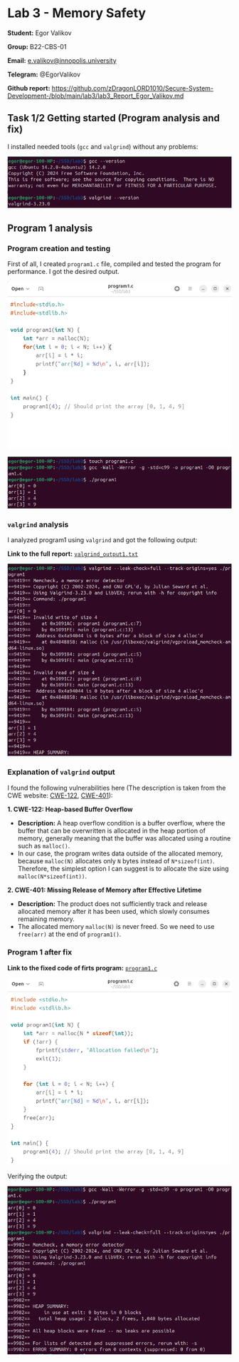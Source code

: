 # Lab 3 - Memory Safety

**Student:** Egor Valikov

**Group:** B22-CBS-01

**Email:** e.valikov@innopolis.university

**Telegram:** @EgorValikov

**Github report:** https://github.com/zDragonLORD1010/Secure-System-Development-/blob/main/lab3/lab3_Report_Egor_Valikov.md

## Task 1/2 Getting started (Program analysis and fix)

I installed needed tools (`gcc` and `valgrind`) without any problems:

![image](program1_img/Screenshot%20From%202025-03-17%2014-57-15.png)

## Program 1 analysis

### Program creation and testing

First of all, I created `program1.c` file, compiled and tested the program for performance. I got the desired output.

![image](program1_img/Screenshot%20From%202025-03-17%2015-01-27.png)

![image](program1_img/Screenshot%20From%202025-03-17%2014-59-02.png)

### `valgrind` analysis

I analyzed program1 using `valgrind` and got the following output:

**Link to the full report:** [`valgrind_output1.txt`](https://github.com/zDragonLORD1010/Secure-System-Development-/blob/main/lab3/valgrind_output1.txt)

![image](program1_img/Screenshot%20From%202025-03-17%2015-00-00.png)

### Explanation of `valgrind` output

I found the following vulnerabilities here (The description is taken from the CWE website: [CWE-122](https://cwe.mitre.org/data/definitions/122), [CWE-401](https://cwe.mitre.org/data/definitions/401)):

**1. CWE-122: Heap-based Buffer Overflow**

- **Description:** A heap overflow condition is a buffer overflow, where the buffer that can be overwritten is allocated in the heap portion of memory, generally meaning that the buffer was allocated using a routine such as `malloc()`.
- In our case, the program writes data outside of the allocated memory, because `malloc(N)` allocates only `N` bytes instead of `N*sizeof(int)`. Therefore, the simplest option I can suggest is to allocate the size using `malloc(N*sizeof(int))`.

**2. CWE-401: Missing Release of Memory after Effective Lifetime**

- **Description:** The product does not sufficiently track and release allocated memory after it has been used, which slowly consumes remaining memory.
- The allocated memory `malloc(N)` is never freed. So we need to use `free(arr)` at the end of `program1()`.

### Program 1 after fix

**Link to the fixed code of firts program:** [`program1.c`](https://github.com/zDragonLORD1010/Secure-System-Development-/blob/main/lab3/program1.c)

![image](program1_img/Screenshot%20From%202025-03-17%2015-07-47.png)

Verifying the output:

![image](program1_img/Screenshot%20From%202025-03-17%2015-04-38.png)



